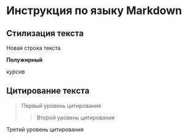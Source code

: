 # Инструкция по языку Markdown

## Стилизация текста

Новая строка текста

**Полужирный**

_курсив_

## Цитирование текста
> Первый уровень цитирования
>> Второй уровень цитирования
>>> 
Третий уровень цитирования 